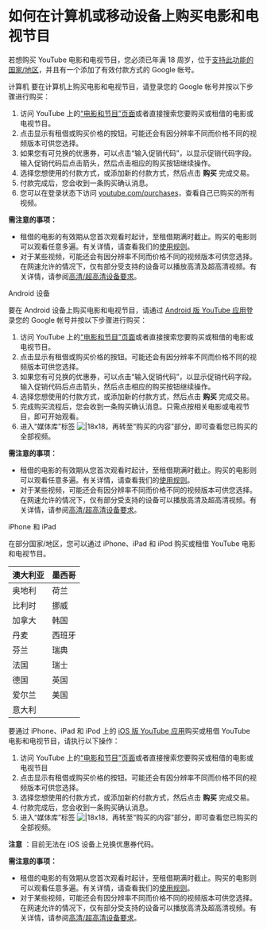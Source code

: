 # 如何在计算机或移动设备上购买电影和电视节目

若想购买 YouTube 电影和电视节目，您必须已年满 18 周岁，位于[支持此功能的国家/地区](https://support.google.com/youtube/answer/9674101)，并且有一个添加了有效付款方式的 Google 帐号。

计算机 
要在计算机上购买电影和电视节目，请登录您的 Google 帐号并按以下步骤进行购买：

1. 访问 YouTube 上的[“电影和节目”页面](http://www.youtube.com/movies)或者直接搜索您要购买或租借的电影或电视节目。
2. 点击显示有租借或购买价格的按钮。可能还会有因分辨率不同而价格不同的视频版本可供您选择。
3. 如果您有可兑换的优惠券，可以点击“输入促销代码”，以显示促销代码字段。输入促销代码后点击箭头，然后点击相应的购买按钮继续操作。
4. 选择您想使用的付款方式，或添加新的付款方式，然后点击 **购买** 完成交易。
5. 付款完成后，您会收到一条购买确认消息。
6. 您可以在登录状态下访问 [youtube.com/purchases](https://support.google.com/youtube/answer/youtube.com/purchases)，查看自己已购买的所有视频。

**需注意的事项：**

* 租借的电影的有效期从您首次观看时起计，至租借期满时截止。购买的电影则可以观看任意多遍。有关详情，请查看我们的[使用规则](https://www.youtube.com/t/usage_paycontent)。
* 对于某些视频，可能还会有因分辨率不同而价格不同的视频版本可供您选择。在网速允许的情况下，仅有部分受支持的设备可以播放高清及超高清视频。有关详情，请参阅[高清/超高清设备要求](https://support.google.com/youtube/answer/3306741)。

Android 设备

要在 Android 设备上购买电影和电视节目，请通过 [Android 版 YouTube 应用](https://play.google.com/store/apps/details?id=com.google.android.youtube)登录您的 Google 帐号并按以下步骤进行购买：

1. 访问 YouTube 上的[“电影和节目”页面](http://www.youtube.com/movies)或者直接搜索您要购买或租借的电影或电视节目。
2. 点击显示有租借或购买价格的按钮。可能还会有因分辨率不同而价格不同的视频版本可供您选择。
3. 如果您有可兑换的优惠券，可以点击“输入促销代码”，以显示促销代码字段。输入促销代码后点击箭头，然后点击相应的购买按钮继续操作。
4. 选择您想使用的付款方式，或添加新的付款方式，然后点击 **购买** 完成交易。
5. 完成购买流程后，您会收到一条购买确认消息。只需点按相关电影或电视节目，即可开始观看。
6. 进入“媒体库”标签 ![|18x18](https://lh3.googleusercontent.com/Q9QRhcVNgbNk7LS-OdbLs1ZofGajvd3UMUj47Wq_gWY_GSMAz05T26-pzYdlgGSZyQ=w18-h18)，再转至“购买的内容”部分，即可查看您已购买的全部视频。

**需注意的事项：**

* 租借的电影的有效期从您首次观看时起计，至租借期满时截止。购买的电影则可以观看任意多遍。有关详情，请查看我们的[使用规则](https://www.youtube.com/t/usage_paycontent)。
* 对于某些视频，可能还会有因分辨率不同而价格不同的视频版本可供您选择。在网速允许的情况下，仅有部分受支持的设备可以播放高清及超高清视频。有关详情，请参阅[高清/超高清设备要求](https://support.google.com/youtube/answer/3306741)。


iPhone 和 iPad


在部分国家/地区，您可以通过 iPhone、iPad 和 iPod 购买或租借 YouTube 电影和电视节目。

|澳大利亚|墨西哥|
| --- | --- |
|奥地利|荷兰|
|比利时|挪威|
|加拿大|韩国|
|丹麦|西班牙|
|芬兰|瑞典|
|法国|瑞士|
|德国|英国|
|爱尔兰|美国|
|意大利||

要通过 iPhone、iPad 和 iPod 上的 [iOS 版 YouTube 应用](https://itunes.apple.com/us/app/youtube/id544007664)购买或租借 YouTube 电影和电视节目，请执行以下操作：

1. 访问 YouTube 上的[“电影和节目”页面](http://www.youtube.com/movies)或者直接搜索您要购买或租借的电影或电视节目
2. 点击显示有租借或购买价格的按钮。可能还会有因分辨率不同而价格不同的视频版本可供您选择。
3. 选择您想使用的付款方式，或添加新的付款方式，然后点击 **购买** 完成交易。
4. 付款完成后，您会收到一条购买确认消息。
5. 进入“媒体库”标签 ![|18x18](https://lh3.googleusercontent.com/Q9QRhcVNgbNk7LS-OdbLs1ZofGajvd3UMUj47Wq_gWY_GSMAz05T26-pzYdlgGSZyQ=w18-h18)，再转至“购买的内容”部分，即可查看您已购买的全部视频。

**注意** ：目前无法在 iOS 设备上兑换优惠券代码。

**需注意的事项：**

* 租借的电影的有效期从您首次观看时起计，至租借期满时截止。购买的电影则可以观看任意多遍。有关详情，请查看我们的[使用规则](https://www.youtube.com/t/usage_paycontent)。
* 对于某些视频，可能还会有因分辨率不同而价格不同的视频版本可供您选择。在网速允许的情况下，仅有部分受支持的设备可以播放高清及超高清视频。有关详情，请参阅[高清/超高清设备要求](https://support.google.com/youtube/answer/3306741)。